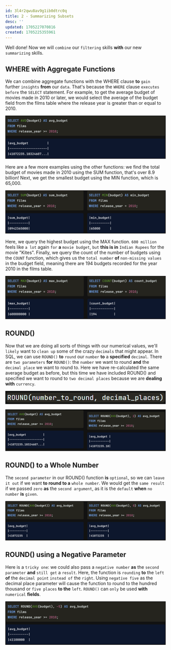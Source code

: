 ```yaml
---
id: 3l4r2qwu8av9g1ib0dtrc0q
title: 2 - Summarizing Subsets
desc: ''
updated: 1705227070816
created: 1705225355961
---
```


Well done! Now we will `combine` our `filtering` skills **with** our new `summarizing` skills.


## WHERE with Aggregate Functions

We can combine aggregate functions with the WHERE clause **to** `gain` further `insights` **from** our `data`. That's because the `WHERE` clause `executes before` the `SELECT` statement. For example, to get the average budget of movies made in 2010 or later, we would select the average of the budget field from the films table where the release year is greater than or equal to 2010.

![Alt text](image-73.png)

Here are a few more examples using the other functions: we find the total budget of movies made in 2010 using the SUM function, that's over 8.9 billion! Next, we get the smallest budget using the MIN function, which is 65,000.

![Alt text](image-74.png)

Here, we query the highest budget using the MAX function. `600 million` feels like `a lot` again `for` **a** `movie budget`, `but` **this is in** `Indian Rupees` for the movie "Kites". Finally, we query the count of the number of budgets using the `COUNT` function, which gives us the `total number` **of** `non-missing values` in the budget field, meaning there are 194 budgets recorded for the year 2010 in the films table.

![Alt text](image-75.png)


## ROUND()

Now that we are doing all sorts of things with our numerical values, we'll `likely` want to `clean up` some of the crazy `decimals` that might appear. In SQL, we can use `ROUND()` **to** `round` our `number` **to** a **specified** `decimal`. There are `two parameters` **for** `ROUND()`: the `number` we want to round **and** the `decimal place` we want to round to. Here we have re-calculated the same average budget as before, but this time we have included ROUND() and specified we want to round to `two decimal places` because we are **dealing with** `currency`.

![Alt text](image-76.png)

![Alt text](image-77.png)


## ROUND() to a Whole Number

The `second parameter` in our ROUND() function **is** `optional`, so we can `leave it out` if we want **to round to a** `whole number`. We would get the `same result` if we passed `zero` **as** the `second argument`, as it is the `default` **when** `no number` **is** `given`.

![Alt text](image-78.png)


## ROUND() using a Negative Parameter

Here is a `tricky one`: we could also pass a `negative number` **as** the `second parameter` **and** `still get` a `result`. Here, the function is `rounding` **to** the `left` **of** the `decimal point` `instead of` the `right`. Using `negative five` as the decimal place parameter will cause the function to round to the hundred thousand or `five places` **to the** `left`. `ROUND()` can `only` be used **with** `numerical` **fields**.

![Alt text](image-79.png)